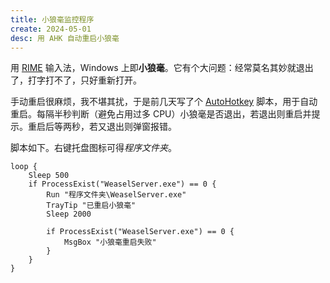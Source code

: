 ```yaml
---
title: 小狼毫监控程序
create: 2024-05-01
desc: 用 AHK 自动重启小狼毫
---
```


用 [RIME](https://rime.im/) 输入法，Windows 上即**小狼毫**。它有个大问题：经常莫名其妙就退出了，打字打不了，只好重新打开。

手动重启很麻烦，我不堪其扰，于是前几天写了个 [AutoHotkey](https://www.autohotkey.com/) 脚本，用于自动重启。每隔半秒判断（避免占用过多 CPU）小狼毫是否退出，若退出则重启并提示。重启后等两秒，若又退出则弹窗报错。

脚本如下。右键托盘图标可得*程序文件夹*。

```autohotkey
loop {
    Sleep 500
    if ProcessExist("WeaselServer.exe") == 0 {
        Run "程序文件夹\WeaselServer.exe"
        TrayTip "已重启小狼毫"
        Sleep 2000

        if ProcessExist("WeaselServer.exe") == 0 {
            MsgBox "小狼毫重启失败"
        }
    }
}
```